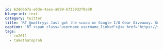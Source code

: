 ```yaml
---
id: 62dd6b7a-a0de-4aea-a089-b733932f0a08
blueprint: text
category: twitter
title: 'RT @mattryyc Just got the scoop on Google I/O Gear Giveaway. Self-Driving Prius tomorrow for everyone. #takethatoprah #io2011'
caption: 'RT <span class="username username_linked">@<a href="https://twitter.com/mattryyc" title="Matt R.">mattryyc</a></span> Just got the scoop on Google I/O Gear Giveaway. Self-Driving Prius tomorrow for everyone. <span class="hashtag hashtag_local">#<a href="http://tweettemp.darylchymko.ca/?tag=takethatoprah">takethatoprah</a> <span class="hashtag hashtag_local">#<a href="http://tweettemp.darylchymko.ca/?tag=io2011">io2011</a>'
tags:
  - io2011
  - takethatoprah
---
```


